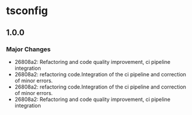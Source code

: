 # tsconfig

## 1.0.0

### Major Changes

- 26808a2: Refactoring and code quality improvement, ci pipeline integration
- 26808a2: refactoring code.Integration of the ci pipeline and correction of minor errors.
- 26808a2: refactoring code.Integration of the ci pipeline and correction of minor errors.
- 26808a2: Refactoring and code quality improvement, ci pipeline integration
